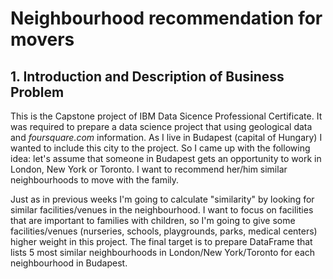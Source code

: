 # Neighbourhood recommendation for movers
## 1. Introduction and Description of Business Problem
This is the Capstone project of IBM Data Sicence Professional Certificate. It was required to prepare a data science project that using geological data and *foursquare.com* information. As I live in Budapest (capital of Hungary) I wanted to include this city to the project. So I came up with the following idea: let's assume that someone in Budapest gets an opportunity to work in London, New York or Toronto. I want to recommend her/him similar neighbourhoods to move with the family.

Just as in previous weeks I'm going to calculate "similarity" by looking for similar facilities/venues in the neighbourhood. I want to focus on facilities that are important to families with children, so I'm going to give some facilities/venues (nurseries, schools, playgrounds, parks, medical centers) higher weight in this project. The final target is to prepare DataFrame that lists 5 most similar neighbourhoods in London/New York/Toronto for each neighbourhood in Budapest.
